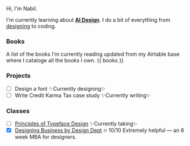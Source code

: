 Hi, I'm Nabil.

I'm currently learning about [**AI Design**](./AI_Design.md). I do a bit of everything from [designing](http://www.dribbble.com/nabil) to coding.

### Books

A list of the books I'm currently reading updated from my Airtable base where I cataloge all the books I own.
{{ books }}

### Projects

- [ ] Design a font ✨Currently designing✨
- [ ] Write Credit Karma Tax case study ✨Currently writing✨

### Classes

- [ ] [Principles of Typeface Design](http://coopertype.org/event/principles_of_typeface_design_sp21a) ✨Currently taking✨
- [x] [Designing Business by Design Dept](https://www.designdept.co/workshops/2021/biz-03) 🔥 10/10 Extremely helpful — an 8 week MBA for designers.
